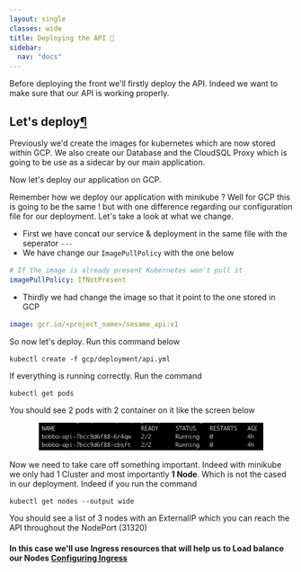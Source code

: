 ```yaml
---
layout: single
classes: wide
title: Deploying the API 🔮
sidebar:
  nav: "docs"
---
```


Before deploying the front we'll firstly deploy the API. Indeed we want to make sure that our API is working properly.

## Let's deploy[¶](#let's-deploy)

Previously we'd create the images for kubernetes which are now stored within GCP. We also create our Database and the CloudSQL Proxy which is going to be use as a sidecar by our main application.

Now let's deploy our application on GCP.

Remember how we deploy our application with minikube ? Well for GCP this is going to be the same ! but with one difference regarding our configuration file for our deployment. Let's take a look at what we change.

- First we have concat our service & deployment in the same file with the seperator ```---```
- We have change our ```ImagePullPolicy``` with the one below 

```yaml
# If the image is already present Kubernetes won't pull it 
imagePullPolicy: IfNotPresent
```

- Thirdly we had change the image so that it point to the one stored in GCP

```yaml
image: gcr.io/<project_name>/sesame_api:v1
```

So now let's deploy. Run this command below

```shell
kubectl create -f gcp/deployment/api.yml
```

If everything is running correctly. Run the command

```shell
kubectl get pods
```

You should see 2 pods with 2 container on it like the screen below

<p align="center"> 
  <img src="../img/bobba-api-pod.png" alt="drawing" width="400"/>
</p>

Now we need to take care off something important. Indeed with minikube we only had 1 Cluster and most importantly **1 Node**. Which is not the cased in our deployment. Indeed if you run the command

```shell
kubectl get nodes --output wide
```

You should see a list of 3 nodes with an ExternalIP which you can reach the API throughout the NodePort (31320)

#### In this case we'll use Ingress resources that will help us to Load balance our Nodes [Configuring Ingress](ingress.md)

